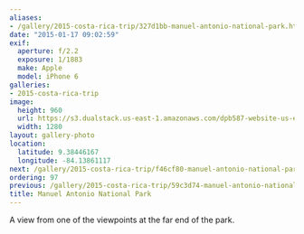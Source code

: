 ```yaml
---
aliases:
- /gallery/2015-costa-rica-trip/327d1bb-manuel-antonio-national-park.html
date: "2015-01-17 09:02:59"
exif:
  aperture: f/2.2
  exposure: 1/1883
  make: Apple
  model: iPhone 6
galleries:
- 2015-costa-rica-trip
image:
  height: 960
  url: https://s3.dualstack.us-east-1.amazonaws.com/dpb587-website-us-east-1/asset/gallery/2015-costa-rica-trip/327d1bb-manuel-antonio-national-park~1280.jpg
  width: 1280
layout: gallery-photo
location:
  latitude: 9.38446167
  longitude: -84.13861117
next: /gallery/2015-costa-rica-trip/f46cf80-manuel-antonio-national-park
ordering: 97
previous: /gallery/2015-costa-rica-trip/59c3d74-manuel-antonio-national-park
title: Manuel Antonio National Park
---
```


A view from one of the viewpoints at the far end of the park.
